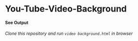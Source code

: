# You-Tube-Video-Background
#### **See Output**
###### Clone this repository and run ```video background.html``` in browser
